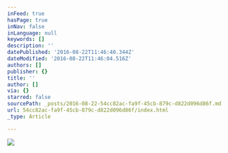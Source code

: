 ```yaml
---
inFeed: true
hasPage: true
inNav: false
inLanguage: null
keywords: []
description: ''
datePublished: '2016-08-22T11:46:40.344Z'
dateModified: '2016-08-22T11:46:04.516Z'
authors: []
publisher: {}
title: ''
author: []
via: {}
starred: false
sourcePath: _posts/2016-08-22-54cc82ac-fa9f-45cb-879c-d822d096d86f.md
url: 54cc82ac-fa9f-45cb-879c-d822d096d86f/index.html
_type: Article

---
```

![](https://the-grid-user-content.s3-us-west-2.amazonaws.com/d9b83e1a-6c69-4c1f-b2c1-8eede069e5ef.jpg)